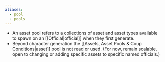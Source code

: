 ```yaml
---
aliases:
  - pool
  - pools
---
```



- An asset pool refers to a collections of asset and asset types available to spawn on an [[Official|official]] when they first generate.
- Beyond character generation the [[Assets, Asset Pools & Coup Conditions|asset]] pool is not read or used. (For now, remain scalable, open to changing or adding specific assets to specific named officials.)